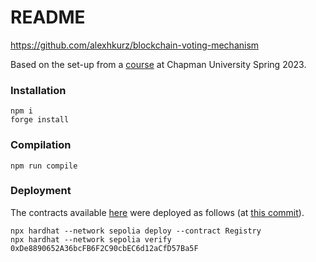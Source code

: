 # README

https://github.com/alexhkurz/blockchain-voting-mechanism 

Based on the set-up from a [course](https://github.com/alexhkurz/introduction-to-smart-contracts) at Chapman University Spring 2023.

### Installation

```
npm i 
forge install
```

### Compilation

```
npm run compile
```

### Deployment

The contracts available [here](https://sepolia.etherscan.io/address/0xDe8890652A36bcFB6F2C90cbEC6d12aCfD57Ba5F#code) were deployed as follows (at [this commit](https://github.com/alexhkurz/blockchain-voting-mechanism/tree/346b2ec0030367c53b914d8b7a27342d9563c6ee)).

```
npx hardhat --network sepolia deploy --contract Registry
npx hardhat --network sepolia verify 0xDe8890652A36bcFB6F2C90cbEC6d12aCfD57Ba5F
```
